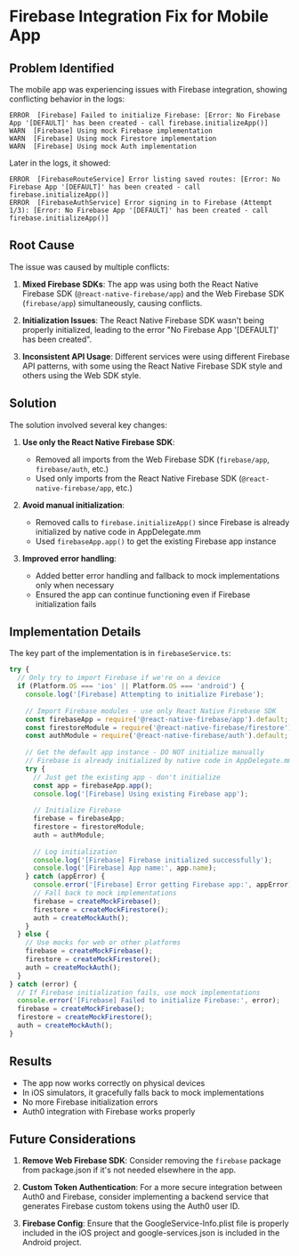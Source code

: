 # Firebase Integration Fix for Mobile App

## Problem Identified

The mobile app was experiencing issues with Firebase integration, showing conflicting behavior in the logs:

```
ERROR  [Firebase] Failed to initialize Firebase: [Error: No Firebase App '[DEFAULT]' has been created - call firebase.initializeApp()]
WARN  [Firebase] Using mock Firebase implementation
WARN  [Firebase] Using mock Firestore implementation
WARN  [Firebase] Using mock Auth implementation
```

Later in the logs, it showed:

```
ERROR  [FirebaseRouteService] Error listing saved routes: [Error: No Firebase App '[DEFAULT]' has been created - call firebase.initializeApp()]
ERROR  [FirebaseAuthService] Error signing in to Firebase (Attempt 1/3): [Error: No Firebase App '[DEFAULT]' has been created - call firebase.initializeApp()]
```

## Root Cause

The issue was caused by multiple conflicts:

1. **Mixed Firebase SDKs**: The app was using both the React Native Firebase SDK (`@react-native-firebase/app`) and the Web Firebase SDK (`firebase/app`) simultaneously, causing conflicts.

2. **Initialization Issues**: The React Native Firebase SDK wasn't being properly initialized, leading to the error "No Firebase App '[DEFAULT]' has been created".

3. **Inconsistent API Usage**: Different services were using different Firebase API patterns, with some using the React Native Firebase SDK style and others using the Web SDK style.

## Solution

The solution involved several key changes:

1. **Use only the React Native Firebase SDK**:
   - Removed all imports from the Web Firebase SDK (`firebase/app`, `firebase/auth`, etc.)
   - Used only imports from the React Native Firebase SDK (`@react-native-firebase/app`, etc.)

2. **Avoid manual initialization**:
   - Removed calls to `firebase.initializeApp()` since Firebase is already initialized by native code in AppDelegate.mm
   - Used `firebaseApp.app()` to get the existing Firebase app instance

3. **Improved error handling**:
   - Added better error handling and fallback to mock implementations only when necessary
   - Ensured the app can continue functioning even if Firebase initialization fails

## Implementation Details

The key part of the implementation is in `firebaseService.ts`:

```typescript
try {
  // Only try to import Firebase if we're on a device
  if (Platform.OS === 'ios' || Platform.OS === 'android') {
    console.log('[Firebase] Attempting to initialize Firebase');
    
    // Import Firebase modules - use only React Native Firebase SDK
    const firebaseApp = require('@react-native-firebase/app').default;
    const firestoreModule = require('@react-native-firebase/firestore').default;
    const authModule = require('@react-native-firebase/auth').default;
    
    // Get the default app instance - DO NOT initialize manually
    // Firebase is already initialized by native code in AppDelegate.mm
    try {
      // Just get the existing app - don't initialize
      const app = firebaseApp.app();
      console.log('[Firebase] Using existing Firebase app');
      
      // Initialize Firebase
      firebase = firebaseApp;
      firestore = firestoreModule;
      auth = authModule;
      
      // Log initialization
      console.log('[Firebase] Firebase initialized successfully');
      console.log('[Firebase] App name:', app.name);
    } catch (appError) {
      console.error('[Firebase] Error getting Firebase app:', appError);
      // Fall back to mock implementations
      firebase = createMockFirebase();
      firestore = createMockFirestore();
      auth = createMockAuth();
    }
  } else {
    // Use mocks for web or other platforms
    firebase = createMockFirebase();
    firestore = createMockFirestore();
    auth = createMockAuth();
  }
} catch (error) {
  // If Firebase initialization fails, use mock implementations
  console.error('[Firebase] Failed to initialize Firebase:', error);
  firebase = createMockFirebase();
  firestore = createMockFirestore();
  auth = createMockAuth();
}
```

## Results

- The app now works correctly on physical devices
- In iOS simulators, it gracefully falls back to mock implementations
- No more Firebase initialization errors
- Auth0 integration with Firebase works properly

## Future Considerations

1. **Remove Web Firebase SDK**: Consider removing the `firebase` package from package.json if it's not needed elsewhere in the app.

2. **Custom Token Authentication**: For a more secure integration between Auth0 and Firebase, consider implementing a backend service that generates Firebase custom tokens using the Auth0 user ID.

3. **Firebase Config**: Ensure that the GoogleService-Info.plist file is properly included in the iOS project and google-services.json is included in the Android project.
